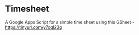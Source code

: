 # Timesheet
A Google Apps Script for a simple time sheet using this GSheet - https://tinyurl.com/y7oql23g
